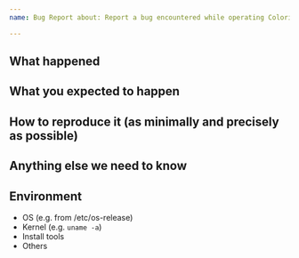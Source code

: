 ```yaml
---
name: Bug Report about: Report a bug encountered while operating Colorize labels: kind/bug

---
```


<!--
Hi, thank you for opening an issue! We really appreciate you taking the time to
give us feedback. Before hitting the button...

Please make sure that we do not have any duplicates already open.
You can ensure this by searching the issue list for this repository.

Please use this template while reporting a bug and provide as much info as possible.
Not doing so may result in your bug not being addressed in a timely manner.

Thank you!
-->

## What happened

<!--
Error message, actual behaviour, etc. Full stack traces much appreciated.
-->

## What you expected to happen

<!-- Describe the results you expected. -->

## How to reproduce it (as minimally and precisely as possible)

<!-- Specific steps, as minimally and precisely as possible. -->

## Anything else we need to know

## Environment

- OS (e.g. from /etc/os-release)
- Kernel (e.g. `uname -a`)
- Install tools
- Others

<!--
Additional information you deem important
e.g. issue happens only occasionally, special hardware required?, ...etc.
-->
